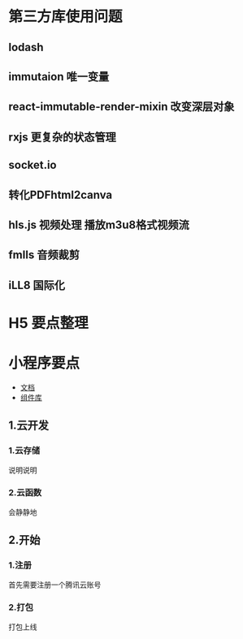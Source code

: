 # 第三方库使用问题
## lodash
## immutaion 唯一变量
## react-immutable-render-mixin 改变深层对象
## rxjs 更复杂的状态管理
## socket.io
## 转化PDFhtml2canva
## hls.js 视频处理 播放m3u8格式视频流
## fmlls 音频裁剪
## iLL8 国际化

# H5 要点整理
# 小程序要点
- [文档](https://developers.weixin.qq.com/miniprogram/dev/api/media/image/wx.chooseImage.html)
- [组件库](https://youzan.github.io/vant-weapp/#/field)

## 1.云开发
### 1.云存储
说明说明
### 2.云函数
会静静地

## 2.开始
### 1.注册
首先需要注册一个腾讯云账号
### 2.打包
打包上线